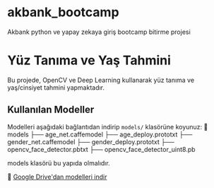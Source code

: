 # akbank_bootcamp
Akbank python ve yapay zekaya giriş bootcamp bitirme projesi
# Yüz Tanıma ve Yaş Tahmini
Bu projede, OpenCV ve Deep Learning kullanarak yüz tanıma ve yaş/cinsiyet tahmini yapmaktadır.

## Kullanılan Modeller
Modelleri aşağıdaki bağlantıdan indirip `models/` klasörüne koyunuz:
📂 models
├── age_net.caffemodel
├── age_deploy.prototxt
├── gender_net.caffemodel
├── gender_deploy.prototxt
├── opencv_face_detector.pbtxt
├── opencv_face_detector_uint8.pb

models klasörü bu yapıda olmalıdır.

📂 [Google Drive'dan modelleri indir](https://drive.google.com/your-model-link)


